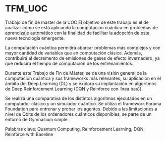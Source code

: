 # TFM_UOC
Trabajo de fin de master de la UOC
El objetivo de este trabajo es el de analizar cómo se está aplicando la computación cuántica en problemas de aprendizaje automático con la finalidad de facilitar la adopción de esta nueva tecnología emergente.

La computación cuántica permitirá abarcar problemas más complejos y con mayor cantidad de variables que en computación clásica. Además, contribuirá al decremento de emisiones de gases de efecto invernadero, ya que reducirá el tiempo de computación de los entrenamientos.

Durante este Trabajo de Fin de Máster, se da una visión general de la computación cuántica y sus frameworks más relevantes, su aplicación en el ámbito del Deep Learning (DL) y se explora su implantación en algoritmos de Deep Reinforcement Learning (DQN y Reinforce con línea bas}). 

Se realiza una comparativa de los distintos algoritmos ejecutados en un computador clásico y un simulador cuántico. Se utiliza el framework Farama Foundation para entrenar y probar los agentes. Debido a las limitaciones a nivel de Qbits de los ordenadores cuánticos disponibles, se parte de un entorno de Gymnasium simple.

Palabras clave: Quantum Computing, Reinforcement Learning, DQN, Reinforce with Baseline
